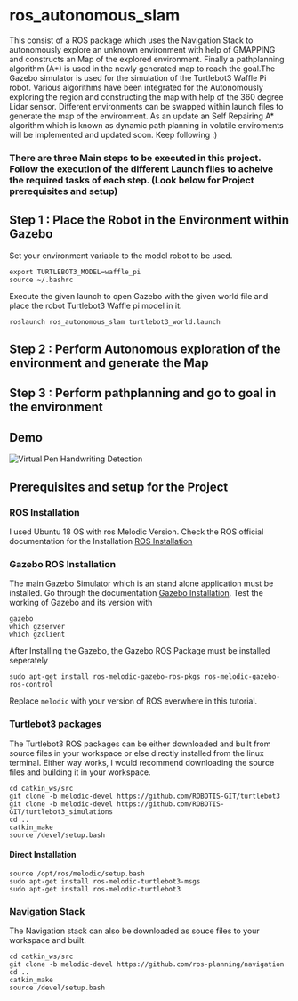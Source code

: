 # ros_autonomous_slam

This consist of a ROS package which uses the Navigation Stack to autonomously explore an unknown environment with help of GMAPPING and constructs an Map of the explored environment. Finally a pathplanning algorithm (A*) is used in the newly generated map to reach the goal.The Gazebo simulator is used for the simulation of the Turtlebot3 Waffle Pi robot. Various algorithms have been integrated for the Autonomously exploring the region and constructing the map with help of the 360 degree Lidar sensor. Different environments can be swapped within launch files to generate the map of the environment. As an update an Self Repairing A* algorithm which is known as dynamic path planning in volatile enviroments will be implemented and updated soon. Keep following :) 

### There are three Main steps to be executed in this project. Follow the execution of the different Launch files to acheive the required tasks of each step. (Look below for Project prerequisites and setup)

## Step 1 : Place the Robot in the Environment within Gazebo
Set your environment variable to the model robot to be used.
```
export TURTLEBOT3_MODEL=waffle_pi
source ~/.bashrc
```
Execute the given launch to open Gazebo with the given world file and place the robot Turtlebot3 Waffle pi model in it.
```
roslaunch ros_autonomous_slam turtlebot3_world.launch
```
## Step 2 : Perform Autonomous exploration of the environment and generate the Map
## Step 3 : Perform pathplanning and go to goal in the environment

## Demo
![Virtual Pen Handwriting Detection](demo.gif)

## Prerequisites and setup for the Project
### ROS Installation
I used Ubuntu 18 OS with ros Melodic Version. Check the ROS official documentation for the Installation
[ROS Installation](http://wiki.ros.org/melodic/Installation/Ubuntu)

### Gazebo ROS Installation
The main Gazebo Simulator which is an stand alone application must be installed. Go through the documentation
[Gazebo Installation](http://gazebosim.org/tutorials?tut=install_ubuntu&cat=install).
Test the working of Gazebo and its version with 
```
gazebo
which gzserver
which gzclient
```
After Installing the Gazebo, the Gazebo ROS Package must be installed seperately
```
sudo apt-get install ros-melodic-gazebo-ros-pkgs ros-melodic-gazebo-ros-control
```
Replace `melodic` with your version of ROS everwhere in this tutorial.
### Turtlebot3 packages
The Turtlebot3 ROS packages can be either downloaded and built from source files in your workspace
or else directly installed from the linux terminal. Either way works, I would recommend downloading the source files and building it in your workspace.
```
cd catkin_ws/src
git clone -b melodic-devel https://github.com/ROBOTIS-GIT/turtlebot3
git clone -b melodic-devel https://github.com/ROBOTIS-GIT/turtlebot3_simulations
cd ..
catkin_make
source /devel/setup.bash
```
#### Direct Installation
```
source /opt/ros/melodic/setup.bash
sudo apt-get install ros-melodic-turtlebot3-msgs
sudo apt-get install ros-melodic-turtlebot3
```
### Navigation Stack
The Navigation stack can also be downloaded as souce files to your workspace and built.
```
cd catkin_ws/src
git clone -b melodic-devel https://github.com/ros-planning/navigation
cd ..
catkin_make
source /devel/setup.bash
```


